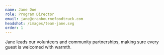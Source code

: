```yaml
---
name: Jane Doe
role: Program Director
email: jane@cranbournefoodtruck.com
headshot: /images/team-jane.svg
order: 1
---
```

Jane leads our volunteers and community partnerships, making sure every guest is welcomed with warmth.
